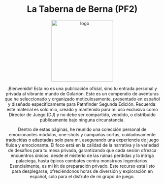 <div align="center">
  
# La Taberna de Berna (PF2)

<img width="200" height="200" alt="logo" src="https://github.com/user-attachments/assets/2b06b0e3-1980-4d3c-8703-0c83a7c2782f" />
<p></p>
<p text-align="justify">
¡Bienvenido! Esta no es una publicación oficial, sino tu entrada personal y privada al vibrante mundo de Golarion. Este es un compendio de aventuras que he seleccionado y organizado meticulosamente, presentado en español y diseñado específicamente para Pathfinder Segunda Edición. Recuerda: este material es solo mio, creado y mantenido para mi uso exclusivo como Director de Juego (DJ) y no debe ser compartido, vendido, o distribuido públicamente bajo ninguna circunstancia.

Dentro de estas páginas, he reunido una colección personal de emocionantes módulos, one-shots y campañas cortas, cuidadosamente traducidas o adaptadas solo para mi, asegurando una experiencia de juego fluida y emocionante. El foco está en la calidad de la narrativa y la variedad de desafíos para tu mesa privada, garantizando que cada sesión ofrezca encuentros únicos: desde el misterio de las ruinas perdidas y la intriga palaciega, hasta épicos combates contra monstruos legendarios. Esencialmente, es mi kit de preparación privado. Este recurso está listo para desplegarse, ofreciéndonos horas de diversión y exploración en español, solo para el disfrute de mi grupo de juego.
</p>
</div>

